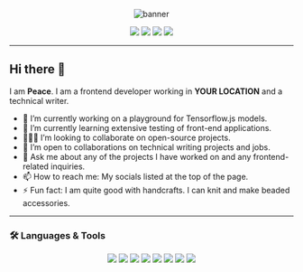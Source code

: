 <!-- Banner Section -->
<p align="center">
  <img src="https://peaceemenike.github.io" alt="banner" />
</p>

<!-- Social Links -->
<p align="center">
  <a href="https://linkedin.com/in/YOUR_LINKEDIN"><img src="https://img.shields.io/badge/LinkedIn-0077B5?style=for-the-badge&logo=linkedin&logoColor=white" /></a>
  <a href="https://codepen.io/YOUR_CODEPEN"><img src="https://img.shields.io/badge/CodePen-000000?style=for-the-badge&logo=codepen&logoColor=white" /></a>
  <a href="https://medium.com/@YOUR_MEDIUM"><img src="https://img.shields.io/badge/Medium-12100E?style=for-the-badge&logo=medium&logoColor=white" /></a>
  <a href="https://hashnode.com/@YOUR_HASHNODE"><img src="https://img.shields.io/badge/Hashnode-2962FF?style=for-the-badge&logo=hashnode&logoColor=white" /></a>
</p>

---

## Hi there 👋

I am **Peace**. I am a frontend developer working in **YOUR LOCATION** and a technical writer.

- 🎤 I’m currently working on a playground for Tensorflow.js models.
- 🌱 I’m currently learning extensive testing of front-end applications.
- 🧑‍🤝‍🧑 I’m looking to collaborate on open-source projects.
- 🤔 I’m open to collaborations on technical writing projects and jobs.
- 💬 Ask me about any of the projects I have worked on and any frontend-related inquiries.
- 📫 How to reach me: My socials listed at the top of the page.
- ⚡ Fun fact: I am quite good with handcrafts. I can knit and make beaded accessories.

---

### 🛠️ Languages & Tools

<p align="center">
  <img src="https://img.shields.io/badge/HTML5-E34F26?style=for-the-badge&logo=html5&logoColor=white"/>
  <img src="https://img.shields.io/badge/CSS3-1572B6?style=for-the-badge&logo=css3&logoColor=white"/>
  <img src="https://img.shields.io/badge/JavaScript-F7DF1E?style=for-the-badge&logo=javascript&logoColor=black"/>
  <img src="https://img.shields.io/badge/React-20232A?style=for-the-badge&logo=react&logoColor=61DAFB"/>
  <img src="https://img.shields.io/badge/Vue.js-35495E?style=for-the-badge&logo=vue.js&logoColor=4FC08D"/>
  <img src="https://img.shields.io/badge/Node.js-339933?style=for-the-badge&logo=node.js&logoColor=white"/>
  <img src="https://img.shields.io/badge/MongoDB-4EA94B?style=for-the-badge&logo=mongodb&logoColor=white"/>
  <img src="https://img.shields.io/badge/Python-3776AB?style=for-the-badge&logo=python&logoColor=white"/>
</p>


<!--
**peaceemenike/peaceemenike** is a ✨ _special_ ✨ repository because its `README.md` (this file) appears on your GitHub profile.

Here are some ideas to get you started:

- 🔭 I’m currently working on ...
- 🌱 I’m currently learning ...
- 👯 I’m looking to collaborate on ...
- 🤔 I’m looking for help with ...
- 💬 Ask me about ...
- 📫 How to reach me: ...
- 😄 Pronouns: ...
- ⚡ Fun fact: ...
-->
